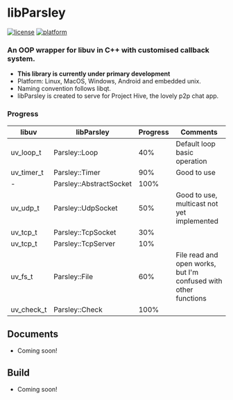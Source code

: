 # libParsley
[![license](https://img.shields.io/github/license/ultrasilicon/libParsley.svg)](https://github.com/ultrasilicon/libParsley/blob/master/LICENSE)
[![platform](https://img.shields.io/badge/Platform-desktop%20%7C%20mobile-ff69b4.svg?style=flat)](http://doc.qt.io/qt-5/supported-platforms.html)
### An OOP wrapper for libuv in C++ with customised callback system. 
* **This library is currently under primary development**
* Platform: Linux, MacOS, Windows, Android and embedded unix.
* Naming convention follows libqt.
* libParsley is created to serve for Project Hive, the lovely p2p chat app.
### Progress

libuv | libParsley | Progress | Comments
------- | ------- | ------- | ------- 
uv_loop_t | Parsley::Loop | 40% | Default loop basic operation
uv_timer_t | Parsley::Timer | 90% | Good to use
\- | Parsley::AbstractSocket | 100% |
uv_udp_t | Parsley::UdpSocket | 50% | Good to use, multicast not yet implemented
uv_tcp_t | Parsley::TcpSocket | 30% |
uv_tcp_t | Parsley::TcpServer | 10% |
uv_fs_t | Parsley::File | 60% | File read and open works, but I'm confused with other functions
uv_check_t | Parsley::Check | 100% | 


## Documents
* Coming soon!

## Build
* Coming soon!


